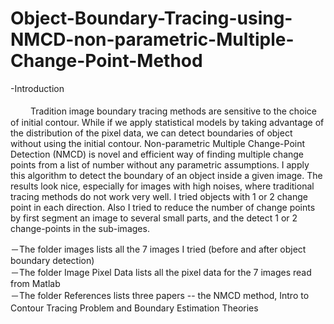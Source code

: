 # Object-Boundary-Tracing-using-NMCD-non-parametric-Multiple-Change-Point-Method
-Introduction  <br />                                                                                                                     
　　
 Tradition image boundary tracing methods are sensitive to the choice of initial contour. While if we apply statistical models by taking advantage of the distribution of the pixel data, we can detect boundaries of object without using the initial contour. Non-parametric Multiple Change-Point Detection (NMCD) is novel and efficient way of finding multiple change points from a list of number without any parametric assumptions. I apply this algorithm to detect the boundary of an object inside a given image. The results look nice, especially for images with high noises, where traditional tracing methods do not work very well. I tried objects with 1 or 2 change point in each direction. Also I tried to reduce the number of change points by first segment an image to several small parts, and the detect 1 or 2 change-points in the sub-images.


－The folder images lists all the 7 images I tried (before and after object boundary detection)   <br />
－The folder Image Pixel Data lists all the pixel data for the 7 images read from Matlab          <br />
－The folder References lists three papers -- the NMCD method, Intro to Contour Tracing Problem and Boundary Estimation Theories　<br />
